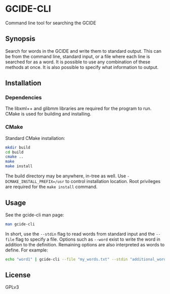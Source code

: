 # GCIDE-CLI
Command line tool for searching the GCIDE

## Synopsis
Search for words in the GCIDE and write them to standard output. This can be
from the command line, standard input, or a file where each line is searched for
as a word. It is possible to use any combination of these methods at once. It is
also possible to specify what information to output.

## Installation
### Dependencies
The libxml++ and glibmm libraries are required for the program to run. CMake is
used for building and installing.

### CMake
Standard CMake installation:

```bash
mkdir build
cd build
cmake ..
make
make install
```

The build directory may be anywhere, in-tree as well. Use
`-DCMAKE_INSTALL_PREFIX=/usr` to control installation location. Root privileges
are required for the `make install` command.

## Usage
See the gcide-cli man page:
```bash
man gcide-cli
```

In short, use the `--stdin` flag to read words from standard input and the
`--file` flag to specify a file. Options such as `--word` exist to write the
word in addition to the definition. Remaining options are also interpreted as
words to define. For example:
```bash
echo "word1" | gcide-cli --file "my_words.txt" --stdin "additional_word"
```

## License
GPLv3
